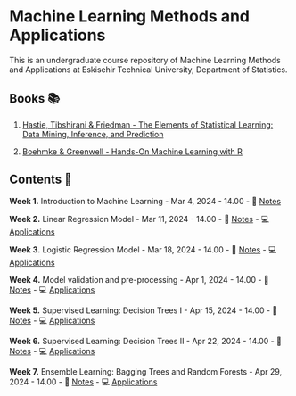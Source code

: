 # Machine Learning Methods and Applications

This is an undergraduate course repository of Machine Learning Methods and Applications at Eskisehir Technical University, Department of Statistics.


## Books 📚

1. [Hastie, Tibshirani & Friedman - The Elements of Statistical Learning: Data Mining, Inference, and Prediction](https://hastie.su.domains/Papers/ESLII.pdf)

2. [Boehmke & Greenwell - Hands-On Machine Learning with R](https://bradleyboehmke.github.io/HOML/)

## Contents 📂

**Week 1.** Introduction to Machine Learning - Mar 4, 2024 - 14.00 - 📖 [Notes](https://github.com/mcavs/ESTUStat_2024Spring_MachineLearningMethodsandApplications/blob/main/Week1.pdf)

**Week 2.** Linear Regression Model - Mar 11, 2024 - 14.00 - 📖 [Notes](https://github.com/mcavs/ESTUStat_2024Spring_MachineLearningMethodsandApplications/blob/main/Week2.pdf) - :computer: [Applications](https://github.com/mcavs/ESTUStat_2024Spring_MachineLearningMethodsandApplications/blob/main/Applications-W2.pdf)

**Week 3.** Logistic Regression Model - Mar 18, 2024 - 14.00 - 📖 [Notes](https://github.com/mcavs/ESTUStat_2024Spring_MachineLearningMethodsandApplications/blob/main/Week3.pdf) - :computer: [Applications](https://github.com/mcavs/ESTUStat_2024Spring_MachineLearningMethodsandApplications/blob/main/Applications-W3.pdf)

**Week 4.** Model validation and pre-processing - Apr 1, 2024 - 14.00 - 📖 [Notes](https://github.com/mcavs/ESTUStat_2024Spring_MachineLearningMethodsandApplications/blob/main/Week4.pdf) -  :computer: [Applications](https://github.com/mcavs/ESTUStat_2024Spring_MachineLearningMethodsandApplications/tree/main/Applications-W4.pdf) 


**Week 5.** Supervised Learning: Decision Trees I - Apr 15, 2024 - 14.00 - 📖 [Notes](https://github.com/mcavs/ESTUStat_2024Spring_MachineLearningMethodsandApplications/blob/main/Week5.pdf) -  :computer: [Applications](https://github.com/mcavs/ESTUStat_2024Spring_MachineLearningMethodsandApplications/tree/main/Applications-W5.pdf) 


**Week 6.** Supervised Learning: Decision Trees II - Apr 22, 2024 - 14.00 - 📖 [Notes](https://github.com/mcavs/ESTUStat_2024Spring_MachineLearningMethodsandApplications/blob/main/Week7%20(1).pdf) -  :computer: [Applications](https://github.com/mcavs/ESTUStat_2024Spring_MachineLearningMethodsandApplications/tree/main/Applications-W7.pdf)


**Week 7.** Ensemble Learning: Bagging Trees and Random Forests - Apr 29, 2024 - 14.00 - 📖 [Notes](https://github.com/mcavs/ESTUStat_2024Spring_MachineLearningMethodsandApplications/blob/main/Week8%20(1).pdf) -  :computer: [Applications](https://github.com/mcavs/ESTUStat_2024Spring_MachineLearningMethodsandApplications/tree/main/Applications-W8.pdf) 
